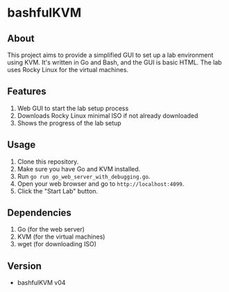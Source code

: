 # bashfulKVM

## About
This project aims to provide a simplified GUI to set up a lab environment using KVM. 
It's written in Go and Bash, and the GUI is basic HTML. 
The lab uses Rocky Linux for the virtual machines.

## Features
1. Web GUI to start the lab setup process
2. Downloads Rocky Linux minimal ISO if not already downloaded
3. Shows the progress of the lab setup

## Usage
1. Clone this repository.
2. Make sure you have Go and KVM installed.
3. Run `go run go_web_server_with_debugging.go`.
4. Open your web browser and go to `http://localhost:4099`.
5. Click the "Start Lab" button.

## Dependencies
1. Go (for the web server)
2. KVM (for the virtual machines)
3. wget (for downloading ISO)

## Version
- bashfulKVM v04
